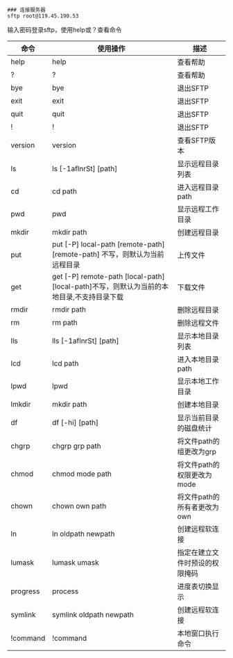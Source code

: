 ```
### 连接服务器
sftp root@119.45.190.53
```

输入密码登录sftp，使用help或？查看命令

| 命令     | 使用操作                                                     | 描述                           |
| -------- | ------------------------------------------------------------ | ------------------------------ |
| help     | help                                                         | 查看帮助                       |
| ?        | ?                                                            | 查看帮助                       |
| bye      | bye                                                          | 退出SFTP                       |
| exit     | exit                                                         | 退出SFTP                       |
| quit     | quit                                                         | 退出SFTP                       |
| !        | !                                                            | 退出SFTP                       |
| version  | version                                                      | 查看SFTP版本                   |
| ls       | ls [-1aflnrSt] [path]                                        | 显示远程目录列表               |
| cd       | cd path                                                      | 进入远程目录path               |
| pwd      | pwd                                                          | 显示远程工作目录               |
| mkdir    | mkdir path                                                   | 创建远程目录                   |
| put      | put [-P] local-path [remote-path] [remote-path] 不写，则默认为当前远程目录 | 上传文件                       |
| get      | get [-P] remote-path [local-path] [local-path]不写，则默认为当前的本地目录,不支持目录下载 | 下载文件                       |
| rmdir    | rmdir path                                                   | 删除远程目录                   |
| rm       | rm path                                                      | 删除远程文件                   |
| lls      | lls [-1aflnrSt] [path]                                       | 显示本地目录列表               |
| lcd      | lcd path                                                     | 进入本地目录path               |
| lpwd     | lpwd                                                         | 显示本地工作目录               |
| lmkdir   | mkdir path                                                   | 创建本地目录                   |
| df       | df [-hi] [path]                                              | 显示当前目录的磁盘统计         |
| chgrp    | chgrp grp path                                               | 将文件path的组更改为grp        |
| chmod    | chmod mode path                                              | 将文件path的权限更改为mode     |
| chown    | chown own path                                               | 将文件path的所有者更改为own    |
| ln       | ln oldpath newpath                                           | 创建远程软连接                 |
| lumask   | lumask umask                                                 | 指定在建立文件时预设的权限掩码 |
| progress | process                                                      | 进度表切换显示                 |
| symlink  | symlink oldpath newpath                                      | 创建远程软连接                 |
| !command | !command                                                     | 本地窗口执行命令               |